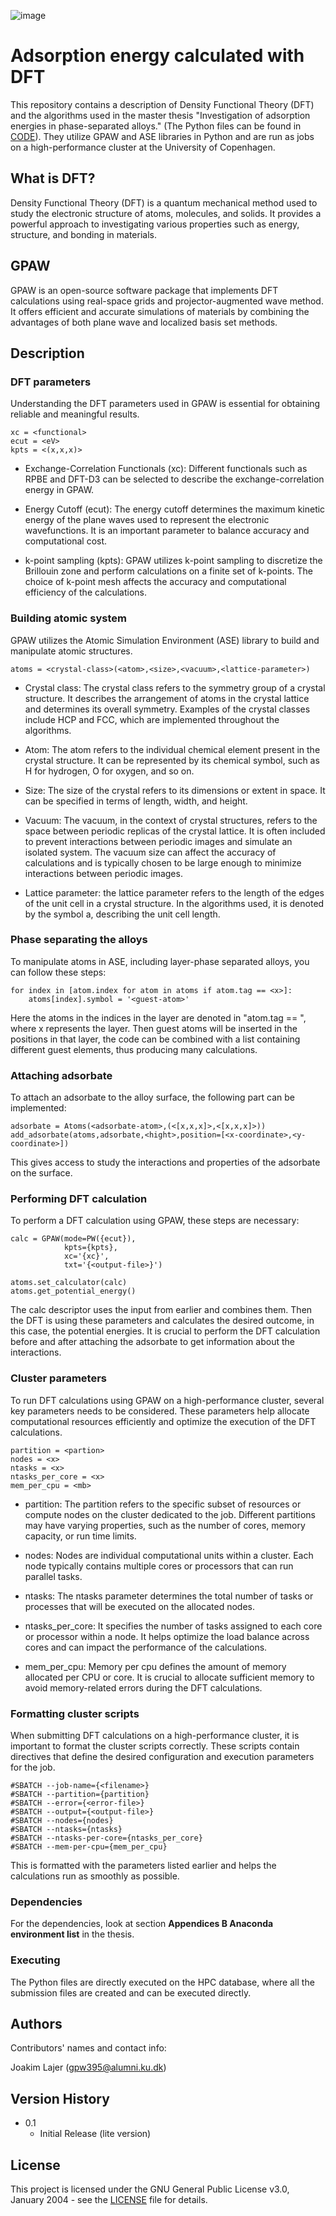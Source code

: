 ![image](https://github.com/Kabelkim/Nanoscience-MSc/assets/65853425/a6878964-df5c-4045-bc2a-ccf0023f3481)

# Adsorption energy calculated with DFT
This repository contains a description of Density Functional Theory (DFT) and the algorithms used in the master thesis "Investigation of adsorption energies in phase-separated alloys." (The Python files can be found in [CODE](https://github.com/Kabelkim/Nanoscience-MSc/tree/main/Python%20code)). They utilize GPAW and ASE libraries in Python and are run as jobs on a high-performance cluster at the University of Copenhagen. 

## What is DFT?
Density Functional Theory (DFT) is a quantum mechanical method used to study the electronic structure of atoms, molecules, and solids. It provides a powerful approach to investigating various properties such as energy, structure, and bonding in materials.

## GPAW
GPAW is an open-source software package that implements DFT calculations using real-space grids and projector-augmented wave method. It offers efficient and accurate simulations of materials by combining the advantages of both plane wave and localized basis set methods.

## Description
### DFT parameters
Understanding the DFT parameters used in GPAW is essential for obtaining reliable and meaningful results.
```
xc = <functional>
ecut = <eV>
kpts = <(x,x,x)>
```
- Exchange-Correlation Functionals (xc): Different functionals such as RPBE and DFT-D3 can be selected to describe the exchange-correlation energy in GPAW.

- Energy Cutoff (ecut): The energy cutoff determines the maximum kinetic energy of the plane waves used to represent the electronic wavefunctions. It is an important parameter to balance accuracy and computational cost.

- k-point sampling (kpts): GPAW utilizes k-point sampling to discretize the Brillouin zone and perform calculations on a finite set of k-points. The choice of k-point mesh affects the accuracy and computational efficiency of the calculations.

### Building atomic system
GPAW utilizes the Atomic Simulation Environment (ASE) library to build and manipulate atomic structures. 
```
atoms = <crystal-class>(<atom>,<size>,<vacuum>,<lattice-parameter>)
```
- Crystal class: The crystal class refers to the symmetry group of a crystal structure. It describes the arrangement of atoms in the crystal lattice and determines its overall symmetry. Examples of the crystal classes include HCP and FCC, which are implemented throughout the algorithms.

- Atom: The atom refers to the individual chemical element present in the crystal structure. It can be represented by its chemical symbol, such as H for hydrogen, O for oxygen, and so on.

- Size: The size of the crystal refers to its dimensions or extent in space. It can be specified in terms of length, width, and height.

- Vacuum: The vacuum, in the context of crystal structures, refers to the space between periodic replicas of the crystal lattice. It is often included to prevent interactions between periodic images and simulate an isolated system. The vacuum size can affect the accuracy of calculations and is typically chosen to be large enough to minimize interactions between periodic images.

- Lattice parameter: the lattice parameter refers to the length of the edges of the unit cell in a crystal structure. In the algorithms used, it is denoted by the symbol a, describing the unit cell length. 

### Phase separating the alloys
To manipulate atoms in ASE, including layer-phase separated alloys, you can follow these steps:
```
for index in [atom.index for atom in atoms if atom.tag == <x>]:
    atoms[index].symbol = '<guest-atom>'
```
Here the atoms in the indices in the layer are denoted in "atom.tag == <x>", where x represents the layer. Then guest atoms will be inserted in the positions in that layer, the code can be combined with a list containing different guest elements, thus producing many calculations. 

### Attaching adsorbate
To attach an adsorbate to the alloy surface, the following part can be implemented:
 
```
adsorbate = Atoms(<adsorbate-atom>,(<[x,x,x]>,<[x,x,x]>))
add_adsorbate(atoms,adsorbate,<hight>,position=[<x-coordinate>,<y-coordinate>])
```
This gives access to study the interactions and properties of the adsorbate on the surface.
    
### Performing DFT calculation
To perform a DFT calculation using GPAW, these steps are necessary:
```
calc = GPAW(mode=PW({ecut}),
            kpts={kpts},
            xc='{xc}',
            txt='{<output-file>}')

atoms.set_calculator(calc)
atoms.get_potential_energy()
```
The calc descriptor uses the input from earlier and combines them. Then the DFT is using these parameters and calculates the desired outcome, in this case, the potential energies. It is crucial to perform the DFT calculation before and after attaching the adsorbate to get information about the interactions. 

### Cluster parameters
To run DFT calculations using GPAW on a high-performance cluster, several key parameters needs to be considered. These parameters help allocate computational resources efficiently and optimize the execution of the DFT calculations. 
```
partition = <partion>
nodes = <x>
ntasks = <x>
ntasks_per_core = <x>
mem_per_cpu = <mb>
```
- partition: The partition refers to the specific subset of resources or compute nodes on the cluster dedicated to the job. Different partitions may have varying properties, such as the number of cores, memory capacity, or run time limits. 

- nodes: Nodes are individual computational units within a cluster. Each node typically contains multiple cores or processors that can run parallel tasks. 

- ntasks: The ntasks parameter determines the total number of tasks or processes that will be executed on the allocated nodes.
    
- ntasks_per_core: It specifies the number of tasks assigned to each core or processor within a node. It helps optimize the load balance across cores and can impact the performance of the calculations. 

- mem_per_cpu: Memory per cpu defines the amount of memory allocated per CPU or core. It is crucial to allocate sufficient memory to avoid memory-related errors during the DFT calculations. 
    
### Formatting cluster scripts
When submitting DFT calculations on a high-performance cluster, it is important to format the cluster scripts correctly. These scripts contain directives that define the desired configuration and execution parameters for the job.
```
#SBATCH --job-name={<filename>}
#SBATCH --partition={partition}
#SBATCH --error={<error-file>}
#SBATCH --output={<output-file>}
#SBATCH --nodes={nodes}
#SBATCH --ntasks={ntasks}
#SBATCH --ntasks-per-core={ntasks_per_core}
#SBATCH --mem-per-cpu={mem_per_cpu}
```
This is formatted with the parameters listed earlier and helps the calculations run as smoothly as possible.
    
### Dependencies
For the dependencies, look at section **Appendices B Anaconda environment list** in the thesis.


### Executing

The Python files are directly executed on the HPC database, where all the submission files are created and can be executed directly.

## Authors

Contributors' names and contact info:

Joakim Lajer (gpw395@alumni.ku.dk)

## Version History

* 0.1
    * Initial Release (lite version)

## License

This project is licensed under the GNU General Public License v3.0, January 2004 - see the [LICENSE](https://github.com/Kabelkim/Nanoscience-MSc/blob/main/LICENSE) file for details.
